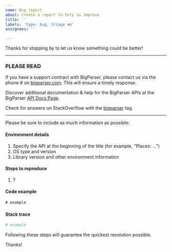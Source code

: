 ```yaml
---
name: Bug report
about: Create a report to help us improve
title: ''
labels: 'type: bug, triage me'
assignees: ''

---
```


Thanks for stopping by to let us know something could be better!

---

### PLEASE READ

If you have a support contract with BigParser, please contact us via the phone # on [bigparser.com](https://www.bigparser.com/). This will ensure a timely response.

Discover additional documentation & help for the BigParser APIs at the BigParser [API Docs Page](https://api.bigparser.com/).

Check for answers on StackOverflow with the [bigparser](http://stackoverflow.com/questions/tagged/bigparser) tag.

---

Please be sure to include as much information as possible:

#### Environment details

1. Specify the API at the beginning of the title (for example, "Places: ...")
2. OS type and version
3. Library version and other environment information

#### Steps to reproduce

  1. ?

#### Code example

```typescript
# example
```

#### Stack trace

```bash
# example
```

Following these steps will guarantee the quickest resolution possible.

Thanks!
